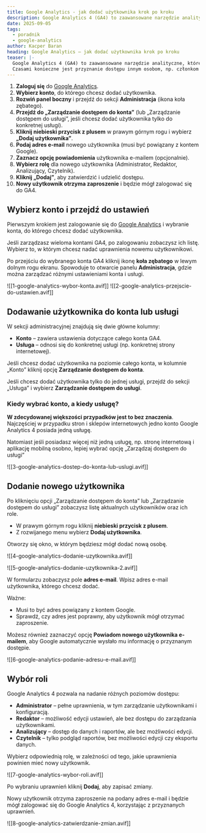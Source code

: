 ```yaml
---
title: Google Analytics - jak dodać użytkownika krok po kroku
description: Google Analytics 4 (GA4) to zaawansowane narzędzie analityczne, które pozwala monitorować ruch i zachowanie użytkowników na stronie internetowej lub w
date: 2025-09-05
tags:
  - poradnik
  - google-analytics
author: Kacper Baran
heading: Google Analytics – jak dodać użytkownika krok po kroku
teaser: |-
  Google Analytics 4 (GA4) to zaawansowane narzędzie analityczne, które pozwala monitorować ruch i zachowanie użytkowników na stronie internetowej lub w aplikacji.
  Czasami konieczne jest przyznanie dostępu innym osobom, np. członkom zespołu, agencji marketingowej lub analitykom.
---
```

1. **Zaloguj się** do [Google Analytics](https://analytics.google.com/).
2. **Wybierz konto**, do którego chcesz dodać użytkownika.
3. **Rozwiń panel boczny** i przejdź do sekcji **Administracja** (ikona koła zębatego).
4. **Przejdź do „Zarządzanie dostępem do konta”** (lub „Zarządzanie dostępem do usługi”, jeśli chcesz dodać użytkownika tylko do konkretnej usługi).
5. **Kliknij niebieski przycisk z plusem** w prawym górnym rogu i wybierz **„Dodaj użytkownika”**.
6. **Podaj adres e-mail** nowego użytkownika (musi być powiązany z kontem Google).
7. **Zaznacz opcję powiadomienia** użytkownika e-mailem (opcjonalnie).
8. **Wybierz rolę** dla nowego użytkownika (Administrator, Redaktor, Analizujący, Czytelnik).
9. **Kliknij „Dodaj”**, aby zatwierdzić i udzielić dostępu.
10. **Nowy użytkownik otrzyma zaproszenie** i będzie mógł zalogować się do GA4.

## Wybierz konto i przejdź do ustawień

Pierwszym krokiem jest zalogowanie się do [Google Analytics](https://analytics.google.com/) i wybranie konta, do którego chcesz dodać użytkownika.

Jeśli zarządzasz wieloma kontami GA4, po zalogowaniu zobaczysz ich listę. Wybierz to, w którym chcesz nadać uprawnienia nowemu użytkownikowi.

Po przejściu do wybranego konta GA4 kliknij ikonę **koła zębatego** w lewym dolnym rogu ekranu. Spowoduje to otwarcie panelu **Administracja**, gdzie można zarządzać różnymi ustawieniami konta i usługi.

![[1-google-analytics-wybor-konta.avif]]
![[2-google-analytics-przejscie-do-ustawien.avif]]

## Dodawanie użytkownika do konta lub usługi

W sekcji administracyjnej znajdują się dwie główne kolumny:

- **Konto** – zawiera ustawienia dotyczące całego konta GA4.
- **Usługa** – odnosi się do konkretnej usługi (np. konkretnej strony internetowej).

Jeśli chcesz dodać użytkownika na poziomie całego konta, w kolumnie „Konto” kliknij opcję **Zarządzanie dostępem do konta**.

Jeśli chcesz dodać użytkownika tylko do jednej usługi, przejdź do sekcji „Usługa” i wybierz **Zarządzanie dostępem do usługi**.

### Kiedy wybrać konto, a kiedy usługę?

**W zdecydowanej większości przypadków jest to bez znaczenia**. Najczęściej w przypadku stron i sklepów internetowych jedno konto Google Analytics 4 posiada jedną usługę.

Natomiast jeśli posiadasz więcej niż jedną usługę, np. stronę internetową i aplikację mobilną osobno, lepiej wybrać opcję „Zarządzaj dostępem do usługi”  

![[3-google-analytics-dostep-do-konta-lub-uslugi.avif]]

## Dodanie nowego użytkownika

Po kliknięciu opcji „Zarządzanie dostępem do konta” lub „Zarządzanie dostępem do usługi” zobaczysz listę aktualnych użytkowników oraz ich role.

- W prawym górnym rogu kliknij **niebieski przycisk z plusem**.
- Z rozwijanego menu wybierz **Dodaj użytkownika**.

Otworzy się okno, w którym będziesz mógł dodać nową osobę.

![[4-google-analytics-dodanie-uzytkownika.avif]]

![[5-google-analytics-dodanie-uzytkownika-2.avif]]

W formularzu zobaczysz pole **adres e-mail**. Wpisz adres e-mail użytkownika, którego chcesz dodać.

Ważne:

- Musi to być adres powiązany z kontem Google.
- Sprawdź, czy adres jest poprawny, aby użytkownik mógł otrzymać zaproszenie.

Możesz również zaznaczyć opcję **Powiadom nowego użytkownika e-mailem**, aby Google automatycznie wysłało mu informację o przyznanym dostępie.

![[6-google-analytics-podanie-adresu-e-mail.avif]]

## Wybór roli

Google Analytics 4 pozwala na nadanie różnych poziomów dostępu:

- **Administrator** – pełne uprawnienia, w tym zarządzanie użytkownikami i konfiguracją.
- **Redaktor** – możliwość edycji ustawień, ale bez dostępu do zarządzania użytkownikami.
- **Analizujący** – dostęp do danych i raportów, ale bez możliwości edycji.
- **Czytelnik** – tylko podgląd raportów, bez możliwości edycji czy eksportu danych.

Wybierz odpowiednią rolę, w zależności od tego, jakie uprawnienia powinien mieć nowy użytkownik.

![[7-google-analytics-wybor-roli.avif]]

Po wybraniu uprawnień kliknij **Dodaj**, aby zapisać zmiany.

Nowy użytkownik otrzyma zaproszenie na podany adres e-mail i będzie mógł zalogować się do Google Analytics 4, korzystając z przyznanych uprawnień.

![[8-google-analytics-zatwierdzanie-zmian.avif]]
